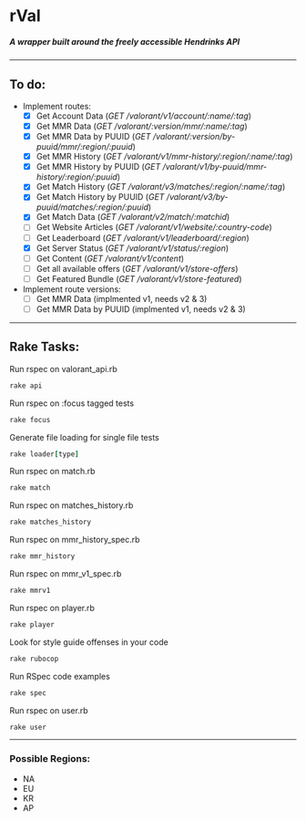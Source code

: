 # rVal

##### A wrapper built around the freely accessible Hendrinks API

---

## To do:

- Implement routes:
  - [x] Get Account Data (_GET /valorant/v1/account/:name/:tag_)
  - [x] Get MMR Data (_GET /valorant/:version/mmr/:name/:tag_)
  - [x] Get MMR Data by PUUID (_GET /valorant/:version/by-puuid/mmr/:region/:puuid_)
  - [x] Get MMR History (_GET /valorant/v1/mmr-history/:region/:name/:tag_)
  - [x] Get MMR History by PUUID (_GET /valorant/v1/by-puuid/mmr-history/:region/:puuid_)
  - [x] Get Match History (_GET /valorant/v3/matches/:region/:name/:tag_)
  - [x] Get Match History by PUUID (_GET /valorant/v3/by-puuid/matches/:region/:puuid_)
  - [x] Get Match Data (_GET /valorant/v2/match/:matchid_)
  - [ ] Get Website Articles (_GET /valorant/v1/website/:country-code_)
  - [ ] Get Leaderboard (_GET /valorant/v1/leaderboard/:region_)
  - [x] Get Server Status (_GET /valorant/v1/status/:region_)
  - [ ] Get Content (_GET /valorant/v1/content_)
  - [ ] Get all available offers (_GET /valorant/v1/store-offers_)
  - [ ] Get Featured Bundle (_GET /valorant/v1/store-featured_)

- Implement route versions:
  - [ ] Get MMR Data (implmented v1, needs v2 & 3)
  - [ ] Get MMR Data by PUUID (implmented v1, needs v2 & 3)
---

## Rake Tasks:

Run rspec on valorant_api.rb
```ruby
rake api
```

Run rspec on :focus tagged tests
```ruby
rake focus
```

Generate file loading for single file tests
```ruby
rake loader[type]
```

Run rspec on match.rb
```ruby
rake match
```

Run rspec on matches_history.rb
```ruby
rake matches_history
```

Run rspec on mmr_history_spec.rb
```ruby
rake mmr_history
```

Run rspec on mmr_v1_spec.rb
```ruby
rake mmrv1
```

Run rspec on player.rb
```ruby
rake player
```

Look for style guide offenses in your code
```ruby
rake rubocop
```

Run RSpec code examples
```ruby
rake spec
```

Run rspec on user.rb
```ruby
rake user
```

---

### Possible Regions:

- NA
- EU
- KR
- AP
